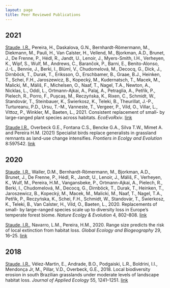 ```yaml
---
layout: page
title: Peer Reviewed Publications
---
```

## 2021

<ins>Staude, I.R.</ins>, Pereira, H., Daskalova, G.N., Bernhardt-Römermann, M., Diekmann, M., Pauli, H., Van Calster, H., Vellend, M., Bjorkman, A.D., Brunet, J., De Frenne, P., Hédl, R., Jandt, U., Lenoir, J., Myers-Smith, I.H., Verheyen, K., Wipf, S., Wulf, M., Andrews, C., Barančok, P., Barni, E., Benito-Alonso, J.-L., Bennie, J., Berki, I., Blüml, V., Chudomelová, M., Decocq, G., Dick, J., Dirnböck, T., Durak, T., Eriksson, O., Erschbamer, B., Graae, B.J., Heinken, T., Schei, F.H., Jaroszewicz, B., Kopecký, M., Kudernatsch, T., Macek, M., Malicki, M., Máliš, F., Michelsen, O., Naaf, T., Nagel, T.A., Newton, A., Nicklas, L., Oddi, L., Ortmann-Ajkai, A., Palaj, A., Petraglia, A., Petřík, P., Pielech, R., Porro, F., Pușcaș, M., Reczyńska, K., Rixen, C., Schmidt, W., Standovár, T., Steinbauer, K., Świerkosz, K., Teleki, B., Theurillat, J.-P., Turtureanu, P.D., Ursu, T.-M., Vanneste, T., Vergeer, P., Vild, O., Villar, L., Vittoz, P., Winkler, M., Baeten, L., 2021. Consistent replacement of small- by large-ranged plant species across habitats. *EcoEvoRxiv*. [link](https://doi.org/10.32942/osf.io/ujky2)


<ins>Staude I.R.</ins>, Overbeck G.E., Fontana C.S., Bencke G.A., Silva T.W., Mimet A. and Pereira H.M. (2021) Specialist birds replace generalists in grassland remnants as land-use change intensifies. *Frontiers in Ecolgy and Evolution* 8:597542. [link](https://doi.org/10.3389/fevo.2020.597542)


## 2020

<ins>Staude, I.R.</ins>, Waller, D.M., Bernhardt-Römermann, M., Bjorkman, A.D., Brunet, J., De Frenne, P., Hédl, R., Jandt, U., Lenoir, J., Máliš, F., Verheyen, K., Wulf, M., Pereira, H.M., Vangansbeke, P., Ortmann-Ajkai, A., Pielech, R., Berki, I., Chudomelová, M., Decocq, G., Dirnböck, T., Durak, T., Heinken, T., Jaroszewicz, B., Kopecký, M., Macek, M., Malicki, M., Naaf, T., Nagel, T.A., Petřík, P., Reczyńska, K., Schei, F.H., Schmidt, W., Standovár, T., Świerkosz, K., Teleki, B., Van Calster, H., Vild, O., Baeten, L., 2020. Replacements of small- by large-ranged species scale up to diversity loss in Europe’s temperate forest biome. *Nature Ecolgy & Evolution* 4, 802–808. [link](https://doi.org/10.1038/s41559-020-1176-8)

<ins>Staude, I.R.</ins>, Navarro, L.M., Pereira, H.M., 2020. Range size predicts the risk of local extinction from habitat loss. *Global Ecology and Biogeography* 29, 16–25. [link](https://onlinelibrary.wiley.com/doi/pdf/10.1111/geb.13003)


## 2018

<ins>Staude, I.R.</ins>, Vélez-Martin, E., Andrade, B.O., Podgaiski, L.R., Boldrini, I.I., Mendonça Jr, M., Pillar, V.D., Overbeck, G.E., 2018. Local biodiversity erosion in south Brazilian grasslands under moderate levels of landscape habitat loss. *Journal of Applied Ecology* 55, 1241–1251. [link](https://besjournals.onlinelibrary.wiley.com/doi/pdf/10.1111/1365-2664.13067)
